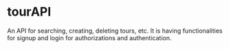 # tourAPI
An API for searching, creating, deleting tours, etc. It is having functionalities for signup and login for authorizations and authentication.
